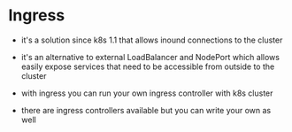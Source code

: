 # Ingress

- it's a solution since k8s 1.1 that allows inound connections to the cluster

- it's an alternative to external LoadBalancer and NodePort which allows easily
expose services that need to be accessible from outside to the cluster

- with ingress you can run your own ingress controller with k8s cluster

- there are ingress controllers available but you can write your own as well
